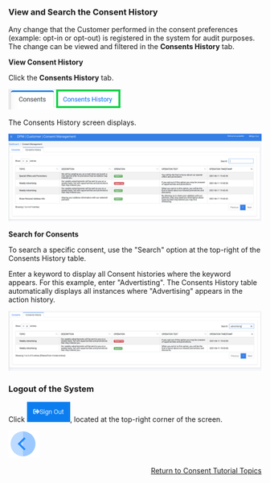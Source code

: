 ### View and Search the Consent History

Any change that the Customer performed in the consent preferences (example: opt-in or opt-out) is registered in the system for audit purposes. The change can be viewed and filtered in the **Consents History** tab.

**View Consent History**

Click the **Consents History** tab. 

![image](../images/08_Consent_Cust_Rep_Tabs.png)                                

The Consents History screen displays.

![image](../images/08_02_Consent_Customer_History.png)

**Search for Consents**

To search a specific consent, use the "Search" option at the top-right of the Consents History table.

Enter a keyword to display all Consent histories where the keyword appears. For this example, enter "Advertisting". The Consents History table automatically displays all instances where "Advertising" appears in the action history.

![image](../images/08_04_Consent_Customer_History.png)

### Logout of the System

Click ![image](../images/08_ICON_SignOut.png), located at the top-right corner of the screen.

[![Previous](../images/Previous.png)]( 05_03_Customer_OptIn_or_OptOut.md)[<p align="right"> Return to Consent Tutorial Topics</p>](/articles/demo_project/09_DPM_Tutorial/08_Consent/01_Consent_Main.md)
